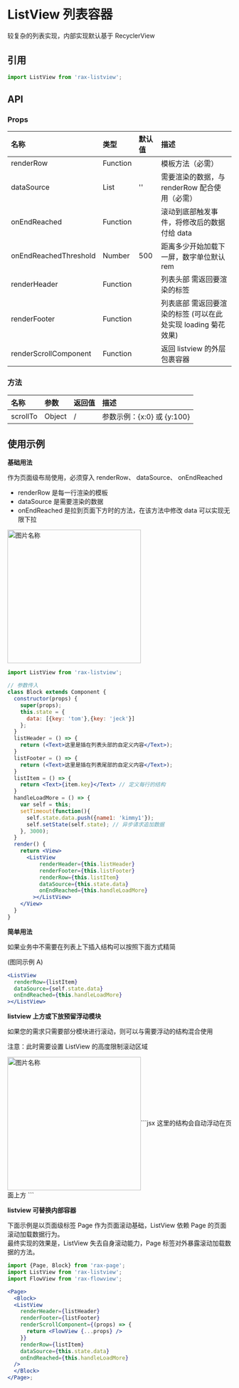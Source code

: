 # ListView 列表容器

较复杂的列表实现，内部实现默认基于 RecyclerView

## 引用

```jsx
import ListView from 'rax-listview';
```

## API

### Props

| 名称                    | 类型       | 默认值  | 描述                                    |
| :-------------------- | :------- | :--- | :------------------------------------ |
| renderRow             | Function |      | 模板方法（必需）                              |
| dataSource            | List     | ''   | 需要渲染的数据，与 renderRow 配合使用（必需）          |
| onEndReached          | Function |      | 滚动到底部触发事件，将修改后的数据付给 data              |
| onEndReachedThreshold | Number   | 500  | 距离多少开始加载下一屏，数字单位默认 rem                |
| renderHeader          | Function |      | 列表头部 需返回要渲染的标签                        |
| renderFooter          | Function |      | 列表底部 需返回要渲染的标签 (可以在此处实现 loading 菊花效果) |
| renderScrollComponent | Function |      | 返回 listview 的外层包裹容器                   |

### 方法

| 名称       | 参数     | 返回值  | 描述                   |
| :------- | :----- | :--- | :------------------- |
| scrollTo | Object | /    | 参数示例：{x:0} 或 {y:100} |

## 使用示例 

**基础用法**

作为页面级布局使用，必须穿入 renderRow、 dataSource、 onEndReached

* renderRow 是每一行渲染的模板
* dataSource 是需要渲染的数据
* onEndReached 是拉到页面下方时的方法，在该方法中修改 data 可以实现无限下拉

<img src="https://img.alicdn.com/tps/TB1vI_iKVXXXXaUXXXXXXXXXXXX-392-701.gif" height = "300" alt="图片名称" align=center />

```jsx
import ListView from 'rax-listview';

// 参数传入
class Block extends Component {
  constructor(props) {
    super(props);
    this.state = {
      data: [{key: 'tom'},{key: 'jeck'}]
    };
  }
  listHeader = () => {
    return (<Text>这里是插在列表头部的自定义内容</Text>);
  }
  listFooter = () => {
    return (<Text>这里是插在列表尾部的自定义内容</Text>);
  }
  listItem = () => {
    return <Text>{item.key}</Text> // 定义每行的结构
  }
  handleLoadMore = () => {
    var self = this;
    setTimeout(function(){
      self.state.data.push({name1: 'kimmy1'});
      self.setState(self.state); // 异步请求追加数据
    }, 3000);
  }
  render() {
    return <View>
      <ListView 
          renderHeader={this.listHeader} 
          renderFooter={this.listFooter} 
          renderRow={this.listItem} 
          dataSource={this.state.data}
          onEndReached={this.handleLoadMore}
        ></ListView>
    </View>
  }
}
```

**简单用法**

如果业务中不需要在列表上下插入结构可以按照下面方式精简

(图同示例 A)

```jsx
<ListView 
  renderRow={listItem} 
  dataSource={self.state.data}
  onEndReached={this.handleLoadMore}
></ListView>
```

**listview 上方或下放预留浮动模块**

如果您的需求只需要部分模块进行滚动，则可以与需要浮动的结构混合使用

注意：此时需要设置 ListView 的高度限制滚动区域

<img src="https://img.alicdn.com/tps/TB1tWO2KVXXXXaFXVXXXXXXXXXX-392-701.gif" height = "300" alt="图片名称" align=center />
​    
```jsx
<View>这里的结构会自动浮动在页面上方</View>
<ListView 
    renderRow={listItem} 
    dataSource={self.state.data}
    onEndReached={this.handleLoadMore}
  ></ListView>
```

**listview 可替换内部容器**

下面示例是以页面级标签 Page 作为页面滚动基础，ListView 依赖 Page 的页面滚动加载数据行为。  
最终实现的效果是，ListView 失去自身滚动能力，Page 标签对外暴露滚动加载数据的方法。  

```jsx
import {Page, Block} from 'rax-page';
import ListView from 'rax-listview';
import FlowView from 'rax-flowview';

<Page>
  <Block>
  <ListView 
    renderHeader={listHeader} 
    renderFooter={listFooter} 
    renderScrollComponent={(props) => {
      return <FlowView {...props} />
    }}
    renderRow={listItem} 
    dataSource={this.state.data}
    onEndReached={this.handleLoadMore} 
  />
  </Block>
</Page>;
```
